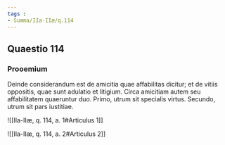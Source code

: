 ```yaml
---
tags : 
- Summa/IIa-IIæ/q.114
---
```


## Quaestio 114

### Prooemium

Deinde considerandum est de amicitia quae affabilitas dicitur; et de vitiis oppositis, quae sunt adulatio et litigium. Circa amicitiam autem seu affabilitatem quaeruntur duo. Primo, utrum sit specialis virtus. Secundo, utrum sit pars iustitiae.

![[IIa-IIæ, q. 114, a. 1#Articulus 1]]

![[IIa-IIæ, q. 114, a. 2#Articulus 2]]

